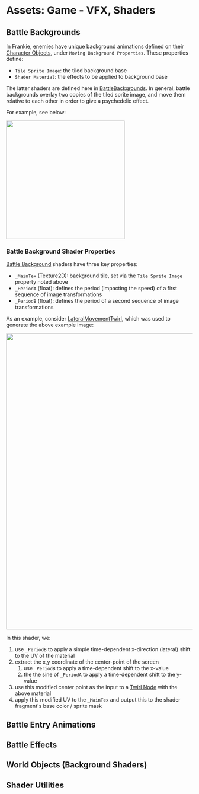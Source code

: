 # Assets:  Game - VFX, Shaders

## Battle Backgrounds

In Frankie, enemies have unique background animations defined on their [Character Objects](../../CharacterObjects/README.md#combat-setup), under `Moving Background Properties`.  These properties define:
* `Tile Sprite Image`:  the tiled background base
* `Shader Material`:  the effects to be applied to background base

The latter shaders are defined here in [BattleBackgrounds](./BattleBackgrounds/).  In general, battle backgrounds overlay two copies of the tiled sprite image, and move them relative to each other in order to give a psychedelic effect.  

For example, see below:

<img src="../../../../InfoTools/Documentation/Game/VFX/BattleBackgroundExample.gif" width="320">

### Battle Background Shader Properties

[Battle Background](./BattleBackgrounds/) shaders have three key properties:
* `_MainTex` (Texture2D):  background tile, set via the `Tile Sprite Image` property noted above
* `_PeriodA` (float):  defines the period (impacting the speed) of a first sequence of image transformations
* `_PeriodB` (float):  defines the period of a second sequence of image transformations

As an example, consider [LateralMovementTwirl](./BattleBackgrounds/LateralMovementTwirl.shadergraph), which was used to generate the above example image:

<img src="../../../../InfoTools/Documentation/Game/VFX/ShaderLateralTwirlGraph.png" width="800">

In this shader, we:
1. use `_PeriodB` to apply a simple time-dependent x-direction (lateral) shift to the UV of the material
2. extract the x,y coordinate of the center-point of the screen
   1. use `_PeriodB` to apply a time-dependent shift to the x-value
   2. the the sine of  `_PeriodA` to apply a time-dependent shift to the y-value
3. use this modified center point as the input to a [Twirl Node](https://docs.unity3d.com/Packages/com.unity.shadergraph@6.9/manual/Twirl-Node.html) with the above material
4. apply this modified UV to the `_MainTex` and output this to the shader fragment's base color / sprite mask

## Battle Entry Animations



## Battle Effects

## World Objects (Background Shaders)

## Shader Utilities
